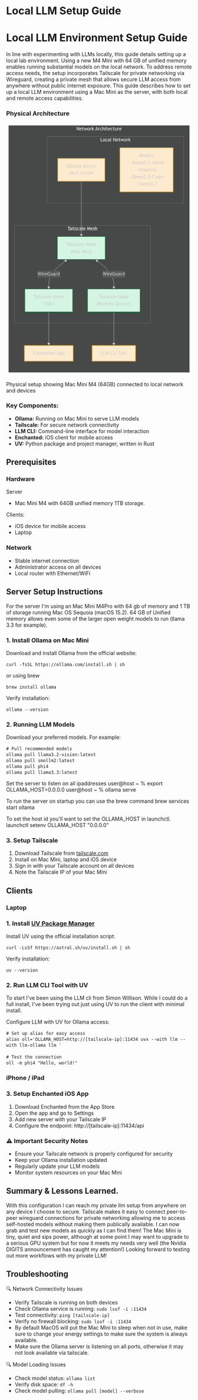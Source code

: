 # Local LLM Setup Guide 

Local LLM Environment Setup Guide
=================================

In line with experimenting with LLMs locally, this guide details setting up a local lab environment. Using a new M4 Mini with 64 GB of unified memory enables running substantial models on the local network. To address remote access needs, the setup incorporates Tailscale for private networking via Wireguard, creating a private mesh that allows secure LLM access from anywhere without public internet exposure.  This guide describes how to set up a local LLM environment using a Mac Mini as the server, with both local and remote access capabilities.

### Physical Architecture

![Physical Architecture Diagram showing Mac Mini M4, router, and devices](llm-setup.png)

Physical setup showing Mac Mini M4 (64GB) connected to local network and devices

### Key Components:

*   **Ollama:** Running on Mac Mini to serve LLM models
*   **Tailscale:** For secure network connectivity
*   **LLM CLI:** Command-line interface for model interaction
*   **Enchanted:** iOS client for mobile access
*   **UV:** Python package and project manager, written in Rust


Prerequisites
-------------

### Hardware

Server
*   Mac Mini M4 with 64GB unified memory 1TB storage.

Clients:
*   iOS device for mobile access
*   Laptop

### Network

*   Stable internet connection
*   Administrator access on all devices
*   Local router with Ethernet/WiFi



Server Setup Instructions
-------------------------------
For the server I'm using an Mac Mini M4Pro with 64 gb of memory and 1 TB of storage running Mac OS Sequoia (macOS 15.2).  64 GB of Unified memory allows even some of the larger open weight models to run (llama 3.3 for example).

### 1\. Install Ollama on Mac Mini

Download and install Ollama from the official website:

    curl -fsSL https://ollama.com/install.sh | sh

or using brew

    brew install ollama

Verify installation:

    ollama --version

### 2\. Running LLM Models

Download your preferred models. For example:

    # Pull recommended models
    ollama pull llama3.2-vision:latest
    ollama pull smollm2:latest
    ollama pull phi4
    ollama pull llama3.3:latest

Set the server to listen on all ipaddresses
    user@host ~ % export OLLAMA_HOST=0.0.0.0
    user@host ~ % ollama serve

To run the server on startup you can use the brew command
    brew services start ollama

To set the host id you'll want to set the OLLAMA_HOST in launchctl. 
    launchctl setenv OLLAMA_HOST "0.0.0.0"


### 3\. Setup Tailscale

1.  Download Tailscale from [tailscale.com](https://tailscale.com/download)
2.  Install on Mac Mini, laptop and iOS device
3.  Sign in with your Tailscale account on all devices
4.  Note the Tailscale IP of your Mac Mini

## Clients

### Laptop
### 1\. Install [UV Package Manager](https://astral.sh/blog/uv)

Install UV using the official installation script:

    curl -LsSf https://astral.sh/uv/install.sh | sh

Verify installation:

    uv --version

### 2\. Run LLM CLI Tool with UV

To start I've been using the LLM cli from Simon Willison.  While I could do a full install, I've been trying out just using UV to run the client with minimal install.


Configure LLM with UV for Ollama access:

    # Set up alias for easy access
    alias oll='OLLAMA_HOST=http://[tailscale-ip]:11434 uvx --with llm --with llm-ollama llm '
    
    # Test the connection
    oll -m phi4 "Hello, world!"

### iPhone / iPad
### 3\. Setup Enchanted iOS App

1.  Download Enchanted from the App Store
2.  Open the app and go to Settings
3.  Add new server with your Tailscale IP
4.  Configure the endpoint: http://\[tailscale-ip\]:11434/api

### ⚠️ Important Security Notes

*   Ensure your Tailscale network is properly configured for security
*   Keep your Ollama installation updated
*   Regularly update your LLM models
*   Monitor system resources on your Mac Mini

Summary & Lessons Learned.
--------------------------

With this configuration I can reach my private llm setup from anywhere on any device I choose to secure. Tailscale makes it easy to connect peer-to-peer wireguard connections for private networking allowing me to access self-hosted models without making them publically available. I can now grab and test new models as quickly as I can find them! The Mac Mini is tiny, quiet and sips power, although at some point I may want to upgrade to a serious GPU system but for now it meets my needs very well (the Nvidia DIGITS announcement has caught my attention!) Looking forward to testing out more workflows with my private LLM!

Troubleshooting
---------------

🔍 Network Connectivity Issues

*   Verify Tailscale is running on both devices
*   Check Ollama service is running: `sudo lsof -i :11434`
*   Test connectivity: `ping [tailscale-ip]`
*   Verify no firewall blocking: `sudo lsof -i :11434`
*   By default MacOS will put the Mac Mini to sleep when not in use, make sure to change your energy settings to make sure the system is always available.
*   Make sure the Ollama server is listening on all ports, otherwise it may not look available via tailscale.

🔍 Model Loading Issues

*   Check model status: `ollama list`
*   Verify disk space: `df -h`
*   Check model pulling: `ollama pull [model] --verbose`

